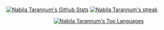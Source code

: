 <br/>
    <a href="https://github.com/NabilaTarannum/github-readme-stats"><img alt="Nabila Tarannum's Github Stats" src="https://github-readme-stats-sigma-five.vercel.app/api?username=NabilaTarannum&show_icons=true&count_private=true&theme=react&hide_border=true&bg_color=0D1117" /></a>
    <a href="https://github.com/NabilaTarannum/github-readme-streak-stats"><img alt="Nabila Tarannum's streak" src="https://github-readme-streak-stats.herokuapp.com/?user=NabilaTarannum&theme=black-ice&hide_border=true&stroke=0000&background=060A0CD0"/></a><br/>
 
<p align="center">
    <a href="https://github.com/NabilaTarannum/github-readme-stats"><img alt="Nabila Tarannum's Top Languages" src="https://github-readme-stats-sigma-five.vercel.app/api/top-langs/?username=NabilaTarannum&langs_count=8&count_private=true&layout=compact&theme=react&hide_border=true&bg_color=0D1117" /></a></p>

